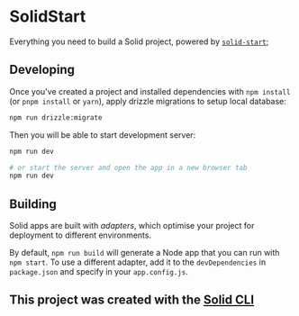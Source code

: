 # SolidStart

Everything you need to build a Solid project, powered by [`solid-start`](https://start.solidjs.com);

## Developing

Once you've created a project and installed dependencies with `npm install` (or `pnpm install` or `yarn`), apply drizzle migrations to setup local database:

```bash
npm run drizzle:migrate
```

Then you will be able to start development server:

```bash
npm run dev

# or start the server and open the app in a new browser tab
npm run dev
```

## Building

Solid apps are built with _adapters_, which optimise your project for deployment to different environments.

By default, `npm run build` will generate a Node app that you can run with `npm start`. To use a different adapter, add it to the `devDependencies` in `package.json` and specify in your `app.config.js`.

## This project was created with the [Solid CLI](https://solid-cli.netlify.app)

